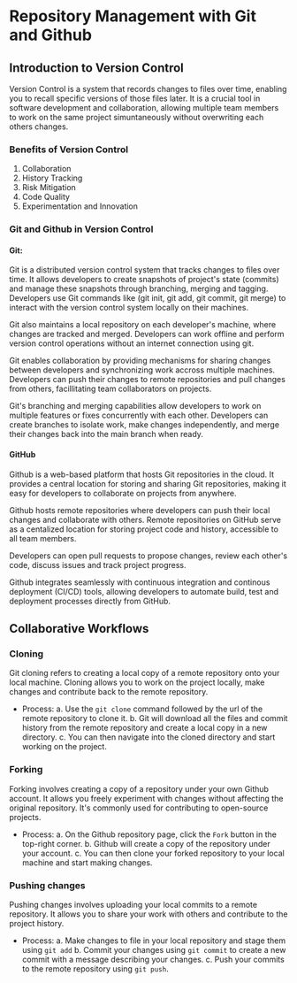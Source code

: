 # Repository Management with Git and Github

## Introduction to Version Control
Version Control is a system that records changes to files over time, enabling you to recall specific versions of those files later. It is a crucial tool in software development and collaboration, allowing multiple team members to work on the same project simuntaneously without overwriting each others changes.

### Benefits of Version Control
1. Collaboration
2. History Tracking
3. Risk Mitigation
4. Code Quality
5. Experimentation and Innovation

### Git and Github in Version Control

#### Git:
Git is a distributed version control system that tracks changes to files over time.
It allows developers to create snapshots of project's state (commits) and manage these snapshots through branching, merging and tagging.
Developers use Git commands like (git init, git add, git commit, git merge) to interact with the version control system locally on their machines. 

Git also maintains a local repository on each developer's machine, where changes are tracked and merged.
Developers can work offline and perform version control operations without an internet connection using git.
<!-- I will demonstrate an example shortly -->

Git enables collaboration by providing mechanisms for sharing changes between developers and synchronizing work accross multiple machines.
Developers can push their changes to remote repositories and pull changes from others, facillitating team collaborators on projects.

Git's branching and merging capabilities allow developers to work on multiple features or fixes concurrently with each other.
Developers can create branches to isolate work, make changes independently, and merge their changes back into the main branch when ready.
<!-- I will demonstrate an example shortly -->
<!-- In this repository, we have 3 branches:  
    basic-git-commands
    main
*   repository-management -->
<!-- We are currently working in the repository-managemnt branch -->

#### GitHub
Github is a web-based platform that hosts Git repositories in the cloud.
It provides a central location for storing and sharing Git repositories, making it easy for developers to collaborate on projects from anywhere.

Github hosts remote repositories where developers can push their local changes and collaborate with others.
Remote repositories on GitHub serve as a centalized location for storing project code and history, accessible to all team members.
<!-- I will quickly show you the Github platform -->
Developers can open pull requests to propose changes, review each other's code, discuss issues and track project progress.
<!-- I will show an exaple of a merged Pull Request on Github -->

Github integrates seamlessly with continuous integration and continous deployment (CI/CD) tools, allowing developers to automate build, test and deployment processes directly from GitHub.


## Collaborative Workflows
### Cloning
Git cloning refers to creating a local copy of a remote repository onto your local machine.
Cloning allows you to work on the project locally, make changes and contribute back to the remote repository.

- Process:
a. Use the `git clone` command followed by the url of the remote repository to clone it.
b. Git will download all the files and commit history from the remote repository and create a local copy in a new directory.
c. You can then navigate into the cloned directory and start working on the project.
 <!-- I will demonstate how to git clone shortly  -->
 <!-- We were able to clone the `git-github-Tutorial` repository successfuly -->

 ### Forking
 Forking involves creating a copy of a repository under your own Github account.
 It allows you freely experiment with changes without affecting the original repository.
 It's commonly used for contributing to open-source projects.

 - Process:
 a. On the Github repository page, click the `Fork` button in the top-right corner.
 b. Github will create a copy of the repository under your account.
 c. You can then clone your forked repository to your local machine and start making changes.
 <!-- I will be showing an already forked repository -->

 ### Pushing changes
 Pushing changes involves uploading your local commits to a remote repository.
 It allows you to share your work with others and contribute to the project history.

 - Process:
 a. Make changes to file in your local repository and stage them using `git add`
 b. Commit your changes using `git commit` to create a new commit with a message describing your changes.
 c. Push your commits to the remote repository using `git push`.

 <!-- We will demonstrate this and also raise a Pull Request on it -->

 <!-- I'm adding this comment to demonstrate cherry-picking. Basically, the idea is to sync the changes in this branch with the branch-synchronization branch by picking a specific commit of this branch. This commit will be the one that holds this new changes. -->